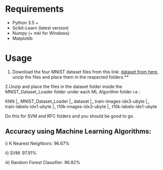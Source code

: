 
# Requirements

* Python 3.5 +
* Scikit-Learn (latest version)
* Numpy (+ mkl for Windows)
* Matplotlib

# Usage

1. Download the four MNIST dataset files from this link:
[dataset from here](https://github.com/anujdutt9/Handwritten-Digit-Recognition-using-Deep-Learning/blob/master/dataset.zip), unzip the files and place them in the respected folders.**

2.Unzip and place the files in the dataset folder inside the MNIST_Dataset_Loader folder under each ML Algorithm folder i.e :

KNN
|_ MNIST_Dataset_Loader
   |_ dataset
      |_ train-images-idx3-ubyte
      |_ train-labels-idx1-ubyte
      |_ t10k-images-idx3-ubyte
      |_ t10k-labels-idx1-ubyte

Do this for SVM and RFC folders and you should be good to go.


## Accuracy using Machine Learning Algorithms:

i)	 K Nearest Neighbors: 96.67%

ii)	 SVM:	97.91%

iii) Random Forest Classifier:	96.82%
     
